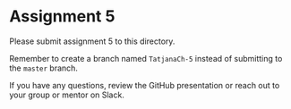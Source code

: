 # Assignment 5

Please submit assignment 5 to this directory.

Remember to create a branch named `TatjanaCh-5` 
instead of submitting to the `master` branch.

If you have any questions, review the GitHub presentation or reach
out to your group or mentor on Slack.
